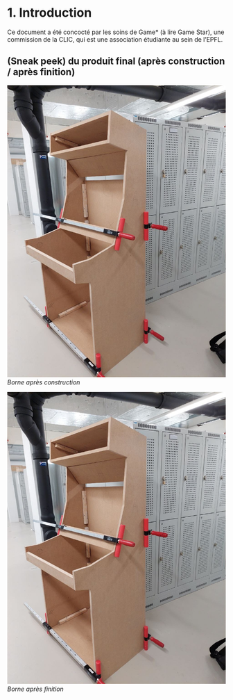 # 1. Introduction
Ce document a été concocté par les soins de Game* (à lire Game Star), une commission de la CLIC, qui est une association étudiante au sein de l’EPFL.

## (Sneak peek) du produit final (après construction / après finition)

![borne-avant](./img/borne-avant.jpg)
*Borne après construction*

![borne-avant](./img/borne-avant.jpg)
*Borne après finition*
